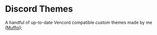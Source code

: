 # Discord Themes
A handful of up-to-date Vencord compatible custom themes made by me ([Muffoi](https://github.com/muffoi));

